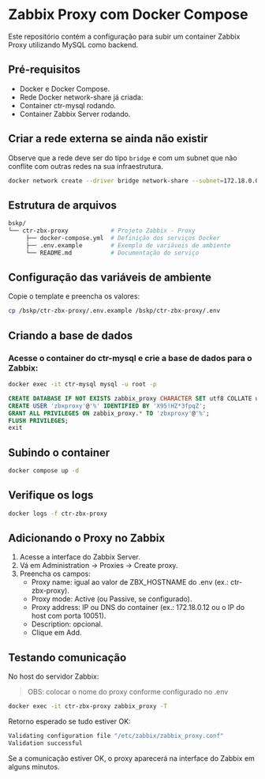 # Zabbix Proxy com Docker Compose

Este repositório contém a configuração para subir um container Zabbix Proxy utilizando MySQL como backend.

## Pré-requisitos

- Docker e Docker Compose.
- Rede Docker network-share já criada:
- Container ctr-mysql rodando.
- Container Zabbix Server rodando.

## Criar a rede externa se ainda não existir

Observe que a rede deve ser do tipo `bridge` e com um subnet que não conflite com outras redes na sua infraestrutura.

```bash
docker network create --driver bridge network-share --subnet=172.18.0.0/16
````

## Estrutura de arquivos

```bash
bskp/
└── ctr-zbx-proxy            # Projeto Zabbix - Proxy
     ├── docker-compose.yml  # Definição dos serviços Docker
     ├── .env.example        # Exemplo de variáveis de ambiente
     └── README.md           # Documentação do serviço
```

## Configuração das variáveis de ambiente

Copie o template e preencha os valores:

```bash
cp /bskp/ctr-zbx-proxy/.env.example /bskp/ctr-zbx-proxy/.env
```

## Criando a base de dados

### Acesse o container do ctr-mysql e crie a base de dados para o Zabbix:

```bash
docker exec -it ctr-mysql mysql -u root -p
```

```sql
CREATE DATABASE IF NOT EXISTS zabbix_proxy CHARACTER SET utf8 COLLATE utf8_bin;
CREATE USER 'zbxproxy'@'%' IDENTIFIED BY 'X95!HZ*3fpqZ';
GRANT ALL PRIVILEGES ON zabbix_proxy.* TO 'zbxproxy'@'%';
FLUSH PRIVILEGES;
exit
```

## Subindo o container

```bash
docker compose up -d
```

## Verifique os logs

```bash
docker logs -f ctr-zbx-proxy
```

## Adicionando o Proxy no Zabbix

1. Acesse a interface do Zabbix Server.
2. Vá em Administration → Proxies → Create proxy.
3. Preencha os campos:
   - Proxy name: igual ao valor de ZBX_HOSTNAME do .env (ex.: ctr-zbx-proxy).
   - Proxy mode: Active (ou Passive, se configurado).
   - Proxy address: IP ou DNS do container (ex.: 172.18.0.12 ou o IP do host com porta 10051).
   - Description: opcional.
   - Clique em Add.

## Testando comunicação

No host do servidor Zabbix:

>OBS: colocar o nome do proxy conforme configurado no .env

```bash
docker exec -it ctr-zbx-proxy zabbix_proxy -T
```

Retorno esperado se tudo estiver OK:

```bash
Validating configuration file "/etc/zabbix/zabbix_proxy.conf"
Validation successful
```

Se a comunicação estiver OK, o proxy aparecerá na interface do Zabbix em alguns minutos.
